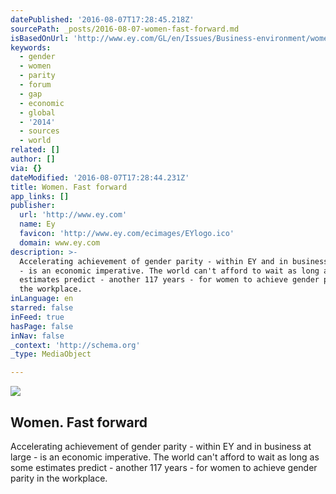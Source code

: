 ```yaml
---
datePublished: '2016-08-07T17:28:45.218Z'
sourcePath: _posts/2016-08-07-women-fast-forward.md
isBasedOnUrl: 'http://www.ey.com/GL/en/Issues/Business-environment/women-fast-forward'
keywords:
  - gender
  - women
  - parity
  - forum
  - gap
  - economic
  - global
  - '2014'
  - sources
  - world
related: []
author: []
via: {}
dateModified: '2016-08-07T17:28:44.231Z'
title: Women. Fast forward
app_links: []
publisher:
  url: 'http://www.ey.com'
  name: Ey
  favicon: 'http://www.ey.com/ecimages/EYlogo.ico'
  domain: www.ey.com
description: >-
  Accelerating achievement of gender parity - within EY and in business at large
  - is an economic imperative. The world can't afford to wait as long as some
  estimates predict - another 117 years - for women to achieve gender parity in
  the workplace.
inLanguage: en
starred: false
inFeed: true
hasPage: false
inNav: false
_context: 'http://schema.org'
_type: MediaObject

---
```

<article style=""><img src="https://imgflo.herokuapp.com/graph/vahj1ThiexotieMo/8d2744b4f74d80f1b4b0dfb375d14c6e/noop.png?input=http%3A%2F%2Fwww.ey.com%2Fecimages%2FEY-logo-li.png" /><h1>Women. Fast forward</h1><p>Accelerating achievement of gender parity - within EY and in business at large - is an economic imperative. The world can't afford to wait as long as some estimates predict - another 117 years - for women to achieve gender parity in the workplace.</p></article>